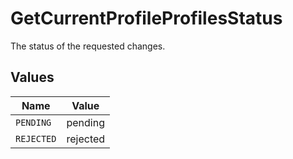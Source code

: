 # GetCurrentProfileProfilesStatus

The status of the requested changes.


## Values

| Name       | Value      |
| ---------- | ---------- |
| `PENDING`  | pending    |
| `REJECTED` | rejected   |